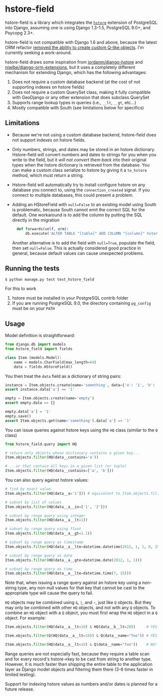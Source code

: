 # hstore-field

hstore-field is a library which integrates the 
[`hstore`](http://www.postgresql.org/docs/9.0/interactive/hstore.html)
extension of PostgreSQL into Django, assuming one is using Django 1.3-1.5, 
PostgreSQL 9.0+, and Psycopg 2.3+.

hstore-field is not compatible with Django 1.6 and above, because the latest
ORM refactor [removed the ability to create custom Q-like objects](https://github.com/django/django/commit/d3f00bd5706b35961390d3814dd7e322ead3a9a3#diff-0edd853580d56db07e4020728d59e193L1201). 
I'm currently seeking a work-around.

hstore-field draws some inspiration from 
[jordanm/django-hstore](http://github.com/jordanm/django-hstore) and 
[niwibe/django-orm-extensions](https://github.com/niwibe/django-orm-extensions), 
but it uses a completely different mechanism for extending Django, which has the 
following advantages:

 1. Does not require a custom database backend (at the cost of not supporting 
    indexes on hstore fields)
 1. Does not require a custom QuerySet class, making it fully compatible with 
    GeoDjango or any other extension that does subclass QuerySet
 1. Supports range lookup types in queries (i.e., `__lt`, `__gt`, etc...)
 1. Mostly compatible with South (see limitations below for specifics)

## Limitations

- Because we're not using a custom database backend, hstore-field does not 
  support indexes on hstore fields.
- Only numbers, strings, and dates may be stored in an hstore dictionary. 
  Hstore-field will convert numbers and dates to strings for you when you write 
  to the field, but it *will not convert them back* into their original types when 
  the hstore dictionary is retrieved from the database. You can make a custom
  class serialize to hstore by giving it a `to_hstore` method, which must return 
  a string.
- Hstore-field will automatically try to install configure hstore on any 
  database you connect to, using the `connection_created` signal. If you connect 
  to multiple databases, this could present a problem.
- Adding an HStoreField with `null=False` to an existing model using South is 
  problematic, because South cannot emit the correct SQL for the default. One
  workaround is to add the column by putting the SQL directly in the migration
    
  ```python
    def forwards(self, orm):
        db.execute('ALTER TABLE "[table]" ADD COLUMN "[column]" hstore NOT NULL DEFAULT hstore(array[]::varchar[]);')
  ```
  
  Another alternative is to add the field with `null=True`, populate the field, 
  then set `null=False`. This is actually considered good practice in general, 
  because default values can cause unexpected problems.

## Running the tests

```
$ python manage.py test test_hstore_field 
```
    
  For this to work
  1. hstore must be installed in your PostgreSQL contrib folder
  1. If you are running PostgreSQL 9.0, the directory containing `pg_config` 
     must be on your `PATH`

## Usage

Model definition is straightforward:

```python
from django.db import models
from hstore_field import fields

class Item (models.Model):
    name = models.CharField(max_length=64)
    data = fields.HStoreField()
```

You then treat the `data` field as a dictionary of string pairs:

```python
instance = Item.objects.create(name='something', data={'a': '1', 'b': '2'})
assert instance.data['a'] == '1'

empty = Item.objects.create(name='empty')
assert empty.data == {}

empty.data['a'] = '1'
empty.save()
assert Item.objects.get(name='something').data['a'] == '1'
```

You can issue queries against hstore keys using the `HQ` class (similar to the `Q` class)

```python
from hstore_field.query import HQ

# return only objects whose dictionary contains a given key...
Item.objects.filter(HQ(data__contains='a'))

# ...or that contain all keys in a given list (or tuple)
Item.objects.filter(HQ(data__contains=['a', 'b']))
```

You can also query against hstore values:

```python
# find by exact value
Item.objects.filter(HQ(data__a='1'])) # equivalent to Item.objects.filter(HQ(data__a__exact='1']))

# subset by list of values
Item.objects.filter(HQ(data__a__in=['1', '2']))

# subset by range query using integer
Item.objects.filter(HQ(data__a__lt=1))

# subset by range query using float
Item.objects.filter(HQ(data__a__gt=1.1))

# subset by range query as timestamp
Item.objects.filter(HQ(data__a__lte=datetime.datetime(2012, 1, 1, 0, 15)))

# subset by range query as date
Item.objects.filter(HQ(data__a__gte=datetime.date(2012, 1, 1)))

# subset by range query as time
Item.objects.filter(HQ(data__a__lte=datetime.time(7, 15)))
```

Note that, when issuing a range query against an hstore key using a non-string 
type, any non-null values for that key that cannot be cast to the appropriate 
type will cause the query to fail.  

`HQ` objects may be combined using `&`, `|`, and `~`, just like `Q` objects. But
they may only be combined with other `HQ` objects, and not with any `Q` objects. 
To combine an `HQ` object with a `Q` object, you must first wrap the `HQ` object 
in a `Q` object. For example:

```python
Item.objects.filter(HQ(data__a__lt=10) & HQ(data__b__lt=20))     # YES!

Item.objects.filter(Q(HQ(data__a__lt=10)) & Q(data__name="foo")) # YES!

Item.objects.filter(HQ(data__a__lt=10) & Q(data__name="foo"))    # NO!
```

Range queries are not especially fast, because they require a table scan and for 
every record's hstore->key to be cast from string to another type. However, 
it is much faster than shipping the entire table to the application layer as
Django model objects and filtering them there (3-6 times faster in limited testing).

Support for indexing hstore values as numbers and/or dates is planned for a 
future release.
